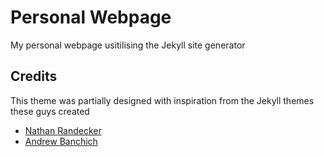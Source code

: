 # Personal Webpage
My personal webpage usitilising the Jekyll site generator

## Credits

This theme was partially designed with inspiration from the Jekyll themes these guys created
- [Nathan Randecker](https://nrandecker.github.io/particle/)
- [Andrew Banchich](https://andrewbanchich.gitlab.io/forty-jekyll-theme/)
